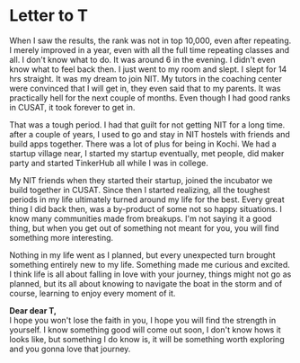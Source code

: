# Letter to T

When I saw the results, the rank was not in top 10,000, even after repeating. I merely improved in a year, even with all the full time repeating classes and all. I don't know what to do. It was around 6 in the evening. I didn't even know what to feel back then. I just went to my room and slept. I slept for 14 hrs straight. It was my dream to join NIT. My tutors in the coaching center were convinced that I will get in, they even said that to my parents. It was practically hell for the next couple of months. Even though I had good ranks in CUSAT, it took forever to get in. 

That was a tough period. I had that guilt for not getting NIT for a long time. after a couple of years, I used to go and stay in NIT hostels with friends and build apps together. There was a lot of plus for being in Kochi. We had a startup village near, I started my startup eventually, met people, did maker party and started TinkerHub all while I was in college. 

My NIT friends when they started their startup, joined the incubator we build together in CUSAT. Since then I started realizing, all the toughest periods in my life ultimately turned around my life for the best. Every great thing I did back then, was a by-product of some not so happy situations. I know many communities made from breakups. I'm not saying it a good thing, but when you get out of something not meant for you, you will find something more interesting.

Nothing in my life went as I planned, but every unexpected turn brought something entirely new to my life. Something made me curious and excited. I think life is all about falling in love with your journey, things might not go as planned, but its all about knowing to navigate the boat in the storm and of course, learning to enjoy every moment of it.

**Dear dear T,**  
I hope you won't lose the faith in you, I hope you will find the strength in yourself. I know something good will come out soon, I don't know hows it looks like, but something I do know is, it will be something worth exploring and you gonna love that journey.

